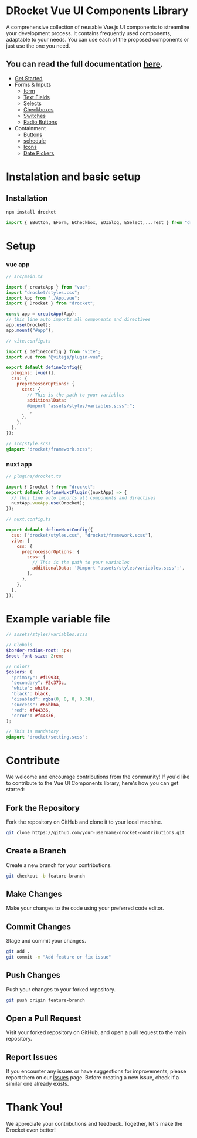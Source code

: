 # DRocket Vue UI Components Library

A comprehensive collection of reusable Vue.js UI components to streamline your development process. It contains frequently used components, adaptable to your needs. You can use each of the proposed components or just use the one you need.

## You can read the full documentation [here](https://drocket-doc.vercel.app/).

- [Get Started](https://drocket-doc.vercel.app/)
- Forms & Inputs
  - [form](https://drocket-doc.vercel.app/form)
  - [Text Fields](https://drocket-doc.vercel.app/form/text-fields)
  - [Selects](https://drocket-doc.vercel.app/form/selects)
  - [Checkboxes](https://drocket-doc.vercel.app/form/checkboxes)
  - [Switches](https://drocket-doc.vercel.app/form/switches)
  - [Radio Buttons](https://drocket-doc.vercel.app/form/radio-buttons)
- Containment
  - [Buttons](https://drocket-doc.vercel.app/buttons)
  - [schedule](https://drocket-doc.vercel.app/schedule)
  - [Icons](https://drocket-doc.vercel.app/icons)
  - [Date Pickers](https://drocket-doc.vercel.app/date-picker)

# Instalation and basic setup

## Installation

```bash
npm install drocket
```

```javascript
import { EButton, EForm, ECheckbox, EDIalog, ESelect,...rest } from "drocket";
```

# Setup

### vue app

```javascript
// src/main.ts

import { createApp } from "vue";
import "drocket/styles.css";
import App from "./App.vue";
import { Drocket } from "drocket";

const app = createApp(App);
// this line auto imports all components and directives
app.use(Drocket);
app.mount("#app");
```

```javascript
// vite.config.ts

import { defineConfig } from "vite";
import vue from "@vitejs/plugin-vue";

export default defineConfig({
  plugins: [vue()],
  css: {
    preprocessorOptions: {
      scss: {
        // This is the path to your variables
        additionalData: `          
        @import "assets/styles/variables.scss";";
        `,
      },
    },
  },
});
```

```scss
// src/style.scss
@import "drocket/framework.scss";
```

### nuxt app

```javascript
// plugins/drocket.ts

import { Drocket } from "drocket";
export default defineNuxtPlugin((nuxtApp) => {
  // this line auto imports all components and directives
  nuxtApp.vueApp.use(Drocket);
});
```

```javascript
// nuxt.config.ts

export default defineNuxtConfig({
  css: ["drocket/styles.css", "drocket/framework.scss"],
  vite: {
    css: {
      preprocessorOptions: {
        scss: {
          // This is the path to your variables
          additionalData: '@import "assets/styles/variables.scss";',
        },
      },
    },
  },
});
```

# Example variable file

```scss
// assets/styles/variables.scss

// Globals
$border-radius-root: 4px;
$root-font-size: 2rem;

// Colors
$colors: (
  "primary": #f19933,
  "secondary": #2c373c,
  "white": white,
  "black": black,
  "disabled": rgba(0, 0, 0, 0.38),
  "success": #66bb6a,
  "red": #f44336,
  "error": #f44336,
);

// This is mandatory
@import "drocket/setting.scss";
```

# Contribute

We welcome and encourage contributions from the community! If you'd like to contribute to the Vue UI Components library, here's how you can get started:

## Fork the Repository

Fork the repository on GitHub and clone it to your local machine.

```bash
git clone https://github.com/your-username/drocket-contributions.git
```

## Create a Branch

Create a new branch for your contributions.

```bash
git checkout -b feature-branch
```

## Make Changes

Make your changes to the code using your preferred code editor.

## Commit Changes

Stage and commit your changes.

```bash
git add .
git commit -m "Add feature or fix issue"
```

## Push Changes

Push your changes to your forked repository.

```bash
git push origin feature-branch
```

## Open a Pull Request

Visit your forked repository on GitHub, and open a pull request to the main repository.

## Report Issues

If you encounter any issues or have suggestions for improvements, please report them on our [Issues](https://github.com/everleandro/drocket/issues) page. Before creating a new issue, check if a similar one already exists.

# Thank You!

We appreciate your contributions and feedback. Together, let's make the Drocket even better!
